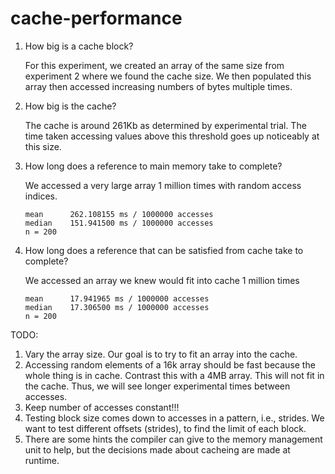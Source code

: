# cache-performance

1.  How big is a cache block?

    For this experiment, we created an array of the same size from experiment 2 where we found the cache size.
    We then populated this array then accessed increasing numbers of bytes multiple times. 

2.  How big is the cache?


    The cache is around 261Kb as determined by experimental trial. The time taken accessing values
    above this threshold goes up noticeably at this size. 

3.  How long does a reference to main memory take to complete?


    We accessed a very large array 1 million times with random access indices.

    ```
    mean      262.108155 ms / 1000000 accesses
    median    151.941500 ms / 1000000 accesses
    n = 200
    ```

4.  How long does a reference that can be satisfied from cache take to complete?


    We accessed an array we knew would fit into cache 1 million times
    
    ```
    mean      17.941965 ms / 1000000 accesses
    median    17.306500 ms / 1000000 accesses
    n = 200
    ```

TODO:
1. Vary the array size. Our goal is to try to fit an array into the cache.
2. Accessing random elements of a 16k array should be fast because the whole thing is in cache.
    Contrast this with a 4MB array. This will not fit in the cache. Thus, we will see longer
    experimental times between accesses.
3. Keep number of accesses constant!!!
4. Testing block size comes down to accesses in a pattern, i.e., strides. We want to
    test different offsets (strides), to find the limit of each block.
5. There are some hints the compiler can give to the memory management unit to help,
    but the decisions made about cacheing are made at runtime.
